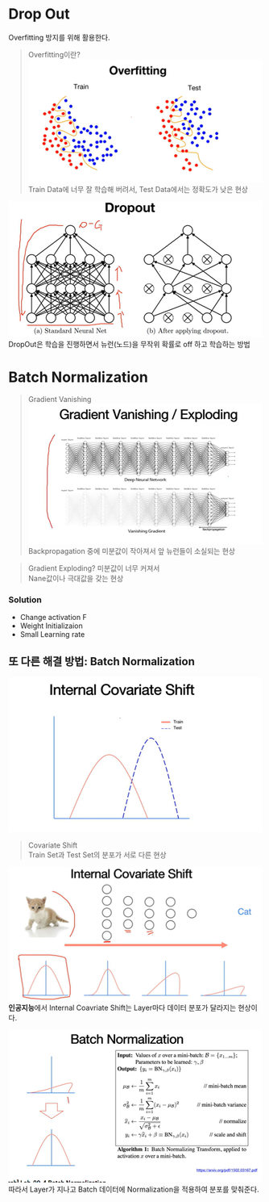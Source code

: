 # Drop Out
Overfitting 방지를 위해 활용한다.

>Overfitting이란?
![alt text](image.png)
Train Data에 너무 잘 학습해 버려서, Test Data에서는 정확도가 낮은 현상

![alt text](image-1.png)
DropOut은 학습을 진행하면서 뉴런(노드)을 무작위 확률로 off 하고 학습하는 방법

# Batch Normalization

>Gradient Vanishing
![alt text](image-2.png)
Backpropagation 중에 미분값이 작아져서 앞 뉴런들이 소실되는 현상

> Gradient Exploding?
미분값이 너무 커져서    
Nane값이나 극대값을 갖는 현상

### Solution
- Change activation F
- Weight Initializaion
- Small Learning rate


## 또 다른 해결 방법: Batch Normalization

![alt text](image-3.png)
>Covariate Shift    
Train Set과 Test Set의 분포가 서로 다른 현상

![alt text](image-4.png)
**인공지능**에서 Internal Coavriate Shift는 Layer마다 데이터 분포가 달라지는 현상이다.

![alt text](image-5.png)
따라서 Layer가 지나고 Batch 데이터에 Normalization을 적용하여 분포를 맞춰준다.



